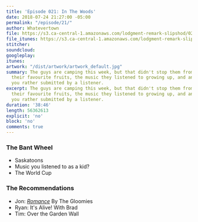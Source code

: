 ```yaml
---
title: 'Episode 021: In The Woods'
date: 2018-07-24 21:27:00 -05:00
permalink: "/episode/21/"
author: Whatevertown
file: https://s3.ca-central-1.amazonaws.com/lodgment-remark-slipshod/021.mp3
file_itunes: https://s3.ca-central-1.amazonaws.com/lodgment-remark-slipshod/021.m4a
stitcher: 
soundcloud: 
googleplay: 
itunes: 
artwork: "/dist/artwork/artwork_default.jpg"
summary: The guys are camping this week, but that didn't stop them from talking about
  their favourite fruits, the music they listened to growing up, and answering a would
  you rather submitted by a listener.
excerpt: The guys are camping this week, but that didn't stop them from talking about
  their favourite fruits, the music they listened to growing up, and answering a would
  you rather submitted by a listener.
duration: '38:46'
length: 56362613
explicit: 'no'
block: 'no'
comments: true
---
```


### The Bant Wheel
- Saskatoons
- Music you listened to as a kid?
- The World Cup

### The Recommendations 
- Jon: *[Romance](spotify:album:2TdOaoer2ct2VUmQjv4f4w)* By The Gloomies
- Ryan: It's Alive! With Brad
- Tim: Over the Garden Wall